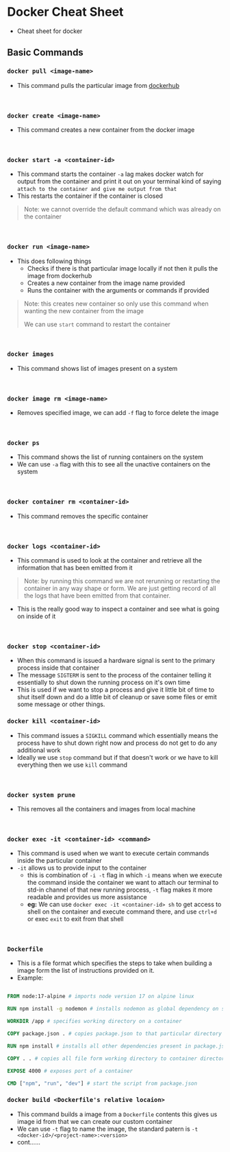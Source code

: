 # Docker Cheat Sheet

- Cheat sheet for docker

## Basic Commands

### `docker pull <image-name>`


- This command pulls the particular image from [dockerhub](https://hub.docker.com/)

<br>

### `docker create <image-name>`

- This command creates a new container from the docker image

<br>

### `docker start -a <container-id>`

- This command starts the container `-a` lag makes docker watch for output from the container and print it out on your terminal kind of saying `attach to the container and give me output from that` 
- This restarts the container if the container is closed

> Note: we cannot override the default command which was already on the container

<br>

### `docker run <image-name>`

- This does following things
    - Checks if there is that particular image locally if not then it pulls the image from dockerhub
    - Creates a new container from the image name provided
    - Runs the container with the arguments or commands if provided

> Note: this creates new container so only use this command when wanting the new container from the image
> 
> We can use `start` command to restart the container

<br>

### `docker images`

- This command shows list of images present on a system

<br>

### `docker image rm <image-name>`

- Removes specified image, we can add `-f` flag to force delete the image

<br>

### `docker ps`

- This command shows the list of running containers on the system
- We can use `-a` flag with this to see all the unactive containers on the system

<br>

### `docker container rm <container-id>`

- This command removes the specific container

<br>

### `docker logs <container-id>`

- This command is used to look at the container and retrieve all the information that has been emitted from it

> Note: by running this command we are not rerunning or restarting the container in any way shape or form.
> We are just getting record of all the logs that have been emitted from that container.

- This is the really good way to inspect a container and see what is going on inside of it

<br>

### `docker stop <container-id>`

- When this command is issued a hardware signal is sent to the primary process inside that container
- The message `SIGTERM` is sent to the process of the container telling it essentially to shut down the running process on it's own time
- This is used if we want to stop a process and give it little bit of time to shut itself down and do a little bit of cleanup or save some files or emit some message or other things.

### `docker kill <container-id>`

- This command issues a `SIGKILL` command which essentially means the process have to shut down right now and process do not get to do any additional work
- Ideally we use `stop` command but if that doesn't work or we have to kill everything then we use `kill` command

<br>


### `docker system prune`

- This removes all the containers and images from local machine

<br>

### `docker exec -it <container-id> <command>`

- This command is used when we want to execute certain commands inside the particular container
- `-it` allows us to provide input to the container 
    - this is combination of `-i -t` flag in which `-i` means when we execute the command inside the container we want to attach our terminal to std-in channel of that new running process, `-t` flag makes it more readable and provides us more assistance
    - **eg:** We can use `docker exec -it <container-id> sh` to get access to shell on the container and execute command there, and use `ctrl+d` or exec `exit` to exit from that shell

<br>

### `Dockerfile`

- This is a file format which specifies the steps to take when building a image form the list of instructions provided on it.
- Example:

```Dockerfile

FROM node:17-alpine # imports node version 17 on alpine linux

RUN npm install -g nodemon # installs nodemon as global dependency on specified platform above

WORKDIR /app # specifies working directory on a container

COPY package.json . # copies package.json to that particular directory on container

RUN npm install # installs all other dependencies present in package.json

COPY . . # copies all file form working directory to container directory i.e. /app

EXPOSE 4000 # exposes port of a container

CMD ["npm", "run", "dev"] # start the script from package.json

```

### `docker build <Dockerfile's relative locaion>`

- This command builds a image from a `Dockerfile` contents this gives us image id from that we can create our custom container
- We can use `-t` flag to name the image, the standard patern is `-t <docker-id>/<project-name>:<version>`
- cont......

